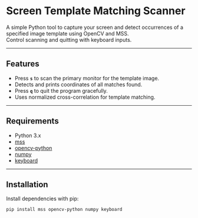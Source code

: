# Screen Template Matching Scanner

A simple Python tool to capture your screen and detect occurrences of a specified image template using OpenCV and MSS.  
Control scanning and quitting with keyboard inputs.

---

## Features

- Press **`s`** to scan the primary monitor for the template image.
- Detects and prints coordinates of all matches found.
- Press **`q`** to quit the program gracefully.
- Uses normalized cross-correlation for template matching.

---

## Requirements

- Python 3.x
- [mss](https://pypi.org/project/mss/)
- [opencv-python](https://pypi.org/project/opencv-python/)
- [numpy](https://pypi.org/project/numpy/)
- [keyboard](https://pypi.org/project/keyboard/)

---

## Installation

Install dependencies with pip:

```bash
pip install mss opencv-python numpy keyboard

